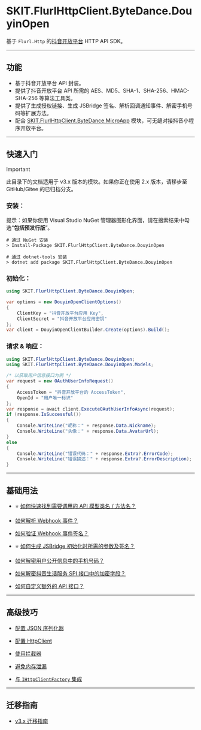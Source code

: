 ﻿# SKIT.FlurlHttpClient.ByteDance.DouyinOpen

基于 `Flurl.Http` 的[抖音开放平台](https://open.douyin.com/platform) HTTP API SDK。

---

## 功能

-   基于抖音开放平台 API 封装。
-   提供了抖音开放平台 API 所需的 AES、MD5、SHA-1、SHA-256、HMAC-SHA-256 等算法工具类。
-   提供了生成授权链接、生成 JSBridge 签名、解析回调通知事件、解密手机号码等扩展方法。
-   配合 [SKIT.FlurlHttpClient.ByteDance.MicroApp](../MicroApp/README.md) 模块，可无缝对接抖音小程序开放平台。

---

## 快速入门

> [!IMPORTANT]
> 此目录下的文档适用于 v3.x 版本的模块。如果你正在使用 2.x 版本，请移步至 GitHub/Gitee 的已归档分支。

### 安装：

提示：如果你使用 Visual Studio NuGet 管理器图形化界面，请在搜索结果中勾选“**包括预发行版**”。

```shell
# 通过 NuGet 安装
> Install-Package SKIT.FlurlHttpClient.ByteDance.DouyinOpen

# 通过 dotnet-tools 安装
> dotnet add package SKIT.FlurlHttpClient.ByteDance.DouyinOpen
```

### 初始化：

```csharp
using SKIT.FlurlHttpClient.ByteDance.DouyinOpen;

var options = new DouyinOpenClientOptions()
{
    ClientKey = "抖音开放平台应用 Key",
    ClientSecret = "抖音开放平台应用密钥"
};
var client = DouyinOpenClientBuilder.Create(options).Build();
```

### 请求 & 响应：

```csharp
using SKIT.FlurlHttpClient.ByteDance.DouyinOpen;
using SKIT.FlurlHttpClient.ByteDance.DouyinOpen.Models;

/* 以获取用户信息接口为例 */
var request = new OAuthUserInfoRequest()
{
    AccessToken = "抖音开放平台的 AccessToken",
    OpenId = "用户唯一标识"
};
var response = await client.ExecuteOAuthUserInfoAsync(request);
if (response.IsSuccessful())
{
    Console.WriteLine("昵称：" + response.Data.Nickname);
    Console.WriteLine("头像：" + response.Data.AvatarUrl);
}
else
{
    Console.WriteLine("错误代码：" + response.Extra?.ErrorCode);
    Console.WriteLine("错误描述：" + response.Extra?.ErrorDescription);
}
```

---

## 基础用法

-   ⭐ [如何快速找到需要调用的 API 模型类名 / 方法名？](./Basic_ModelDefinition.md)

-   [如何解析 Webhook 事件？](./Basic_EventDeserialization.md)

-   [如何验证 Webhook 事件签名？](./Basic_EventSignatureVerification.md)

-   ⭐ [如何生成 JSBridge 初始化时所需的参数及签名？](./Basic_Parameters.md)

-   [如何解密用户公开信息中的手机号码？](./Basic_MobileNumberDecryption.md)

-   [如何解密抖音生活服务 SPI 接口中的加密字段？](./Basic_GoodLifeSPIDecryption.md)

-   [如何自定义额外的 API 接口？](./Basic_Extensions.md)

---

## 高级技巧

-   [配置 JSON 序列化器](./Advanced_JsonSerializer.md)

-   [配置 HttpClient](./Advanced_HttpClient.md)

-   [使用拦截器](./Advanced_Interceptor.md)

-   [避免内存泄漏](./Advanced_Dispose.md)

-   [与 `IHttpClientFactory` 集成](./Advanced_HttpClientFactory.md)

---

## 迁移指南

-   [v3.x 迁移指南](./Migration_V3.md)
